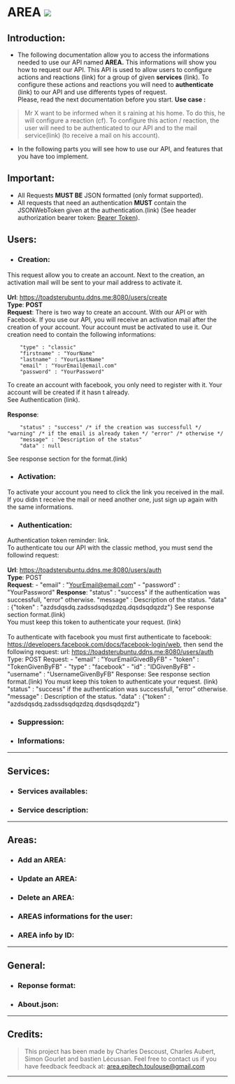 # **AREA** ![](logo)
## Introduction:
- The following documentation allow you to access the informations needed to use our API named **AREA.** This informations will show you how to request our API. This API is used to allow users to configure actions and reactions (link) for a group of given **services** (link). To configure these actions and reactions you will need to **authenticate** (link) to our API and use differents types of request.<br/> Please, read the next documentation before you start.
**Use case :**
>Mr X  want to be informed when it s raining at his home. To do this, he will configure a reaction (cf). To configure this action / reaction, the user will need to be authenticated to our API and to the mail service(link) (to receive a mail on his account).

- In the following parts you will see how to use our API, and features that you have too implement.

## Important:
- All Requests **MUST BE** JSON formatted (only format supported).
- All requests that need an authentication **MUST** contain the JSONWebToken given at the authentication.(link) (See header authorization bearer token: [Bearer Token](https://swagger.io/docs/specification/authentication/bearer-authentication/)).

## Users:
- ### Creation:
This request allow you to create an account. Next to the creation, an activation mail will be sent to your mail address to activate it.<br/><br/>**Url**: https://toadsterubuntu.ddns.me:8080/users/create<br/>**Type**: **POST**<br/>**Request**: There is two way to create an account. With our API or with Facebook.
If you use our API, you will receive an activation mail after the creation of your account. Your account must be activated to use it.
Our creation need to contain the following informations:

		"type" : "classic"
		"firstname" : "YourName"
		"lastname" : "YourLastName"
		"email" : "YourEmail@email.com"
		"password" : "YourPassword"
To create an account with facebook, you only need to register with it. Your account will be created if it hasn t already.<br/>See Authentication (link).<br/><br/>**Response**: 

		"status" : "success" /* if the creation was successfull */ "warning" /* if the email is already taken */ "error" /* otherwise */
		"message" : "Description of the status"
		"data" : null
See response section for the format.(link)
- ### Activation:
To activate your account you need to click the link you received in the mail. If you didn t receive the mail or need another one, just sign up again with the same informations.

- ### Authentication:
Authentication token reminder: link.<br/>To authenticate tou our API with the classic method, you must send the followind request:<br/><br/>**Url**: https://toadsterubuntu.ddns.me:8080/users/auth<br/>**Type**: POST<br/>**Request**:
		- "email" : "YourEmail@email.com"
		- "password" : "YourPassword"
**Response**: 
                "status" : "success" if the authentication was successfull, "error" otherwise.
                "message" : Description of the status.
                "data" : {"token" : "azdsdqsdq.zadssdsqdqzdzq.dqsdsqdqzdz"}
See response section format.(link)<br/>You must keep this token to authenticate your request. (link)<br/><br/>To authenticate with facebook you must first authenticate to facebook: https://developers.facebook.com/docs/facebook-login/web,
            then send the following request:
            url: https://toadsterubuntu.ddns.me:8080/users/auth
            Type: POST
            Request:
                - "email" : "YourEmailGivedByFB"
                - "token" : "TokenGivenByFB"
                - "type" : "facebook"
                - "id" : "IDGivenByFB"
                - "username" : "UsernameGivenByFB"
            Response:
                See response section format.(link)
                You must keep this token to authenticate your request. (link)
                "status" : "success" if the authentication was successfull, "error" otherwise.
                "message" : Description of the status.
                "data" : {"token" : "azdsdqsdq.zadssdsqdqzdzq.dqsdsqdqzdz"}

- ### Suppression:

- ### Informations:

------------

## Services:
- ### Services availables:

- ### Service description:

------------


## Areas:
- ### Add an AREA:

- ### Update an AREA:

- ### Delete an AREA:

- ### AREAS informations for the user:

- ### AREA info by ID:

------------


## General:
- ### Reponse format:

- ### About.json:

------------


## Credits:
>This project has been made by Charles Descoust, Charles Aubert, Simon Gourlet and bastien Lécussan.
Feel free to contact us if you have feedback feedback at: area.epitech.toulouse@gmail.com

------------

